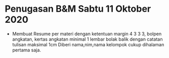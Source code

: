 # Penugasan B&M Sabtu 11 Oktober 2020
- Membuat Resume per materi dengan ketentuan margin 4 3 3 3, bolpen angkatan, kertas angkatan minimal 1 lembar bolak balik dengan catatan tulisan maksimal 1cm Diberi nama,nim,nama kelompok cukup dihalaman pertama saja. 